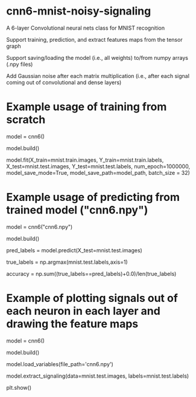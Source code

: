 # cnn6-mnist-noisy-signaling

A 6-layer Convolutional neural nets class for MNIST recognition

Support training, prediction, and extract features maps from the tensor graph

Support saving/loading the model (i.e., all weights) to/from numpy arrays (.npy files)

Add Gaussian noise after each matrix multiplication (i.e., after each signal coming out of convolutional and dense layers)

# Example usage of training from scratch

model = cnn6()  

model.build()

model.fit(X_train=mnist.train.images,
          Y_train=mnist.train.labels,
          X_test=mnist.test.images,
          Y_test=mnist.test.labels,
          num_epoch=1000000,    
          model_save_mode=True,
          model_save_path=model_path,
          batch_size = 32)
          
# Example usage of predicting from trained model ("cnn6.npy")
model = cnn6("cnn6.npy")  

model.build()

pred_labels = model.predict(X_test=mnist.test.images)

true_labels = np.argmax(mnist.test.labels,axis=1)

accuracy = np.sum((true_labels==pred_labels)+0.0)/len(true_labels)

# Example of plotting signals out of each neuron in each layer and drawing the feature maps
model = cnn6()

model.build()

model.load_variables(file_path='cnn6.npy')

model.extract_signaling(data=mnist.test.images, labels=mnist.test.labels)

plt.show()

